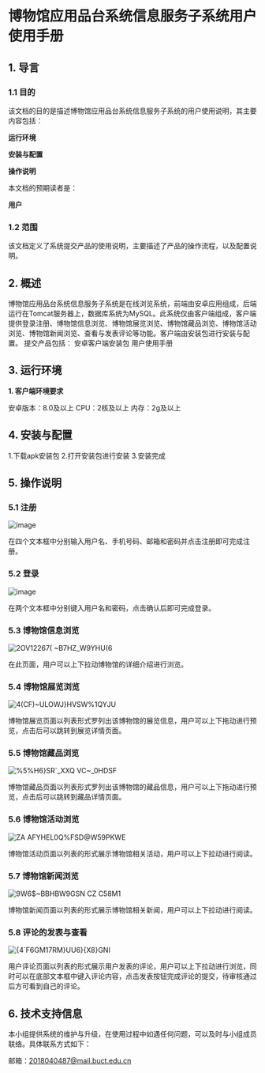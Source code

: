 # 博物馆应用品台系统信息服务子系统用户使用手册
## 1. 导言
### 1.1 目的
该文档的目的是描述博物馆应用品台系统信息服务子系统的用户使用说明，其主要内容包括：

**运行环境**

**安装与配置**

**操作说明**

本文档的预期读者是：

**用户**

### 1.2 范围
该文档定义了系统提交产品的使用说明，主要描述了产品的操作流程，以及配置说明。
## 2. 概述
博物馆应用品台系统信息服务子系统是在线浏览系统，前端由安卓应用组成，后端运行在Tomcat服务器上，数据库系统为MySQL。此系统仅由客户端组成，客户端提供登录注册、博物馆信息浏览、博物馆展览浏览、博物馆藏品浏览、博物馆活动浏览、博物馆新闻浏览、查看与发表评论等功能。客户端由安装包进行安装与配置。
提交产品包括：
安卓客户端安装包
用户使用手册
## 3. 运行环境
**1. 客户端环境要求**

安卓版本：8.0及以上
CPU：2核及以上
内存：2g及以上
## 4. 安装与配置
1.下载apk安装包
2.打开安装包进行安装
3.安装完成
## 5. 操作说明
### 5.1 注册

![image](https://user-images.githubusercontent.com/60911558/119261904-eeae6200-bc0b-11eb-943f-a8e2a35ed231.png)

在四个文本框中分别输入用户名、手机号码、邮箱和密码并点击注册即可完成注册。

### 5.2 登录
![image](https://user-images.githubusercontent.com/60911558/119262106-9f1c6600-bc0c-11eb-8135-d6394d48c519.png)


在两个文本框中分别键入用户名和密码，点击确认后即可完成登录。

### 5.3 博物馆信息浏览

![2OV12267( ~B7HZ_W9YHU(6](https://user-images.githubusercontent.com/60911558/119262043-62e90580-bc0c-11eb-9695-a3fbeb466deb.png)

在此页面，用户可以上下拉动博物馆的详细介绍进行浏览。

### 5.4 博物馆展览浏览

![4(CF)~ULOWJ}HVSW%1QYJU](https://user-images.githubusercontent.com/60911558/119262049-6da39a80-bc0c-11eb-8cdf-304a35f85415.png)

博物馆展览页面以列表形式罗列出该博物馆的展览信息，用户可以上下拖动进行预览，点击后可以跳转到展览详情页面。
### 5.5 博物馆藏品浏览

![%5%H6}SR`_XXQ VC~_0HDSF](https://user-images.githubusercontent.com/60911558/119262211-fa4e5880-bc0c-11eb-9f7f-2d1b7f4620c9.png)


博物馆藏品页面以列表形式罗列出该博物馆的藏品信息，用户可以上下拖动进行预览，点击后可以跳转到藏品详情页面。

### 5.6 博物馆活动浏览
![ZA AFYHEL0Q%FSD@W59PKWE](https://user-images.githubusercontent.com/60911558/119262184-e4d92e80-bc0c-11eb-8ccc-6c781714afb6.png)


博物馆活动页面以列表的形式展示博物馆相关活动，用户可以上下拉动进行阅读。

### 5.7 博物馆新闻浏览
![9W6$~BBHBW9GSN CZ C58M1](https://user-images.githubusercontent.com/60911558/119262185-e4d92e80-bc0c-11eb-8758-71759ad08d81.png)


博物馆新闻页面以列表的形式展示博物馆相关新闻，用户可以上下拉动进行阅读。

### 5.8 评论的发表与查看

![{4`F6GM17RM}UU6}{X8}GNI](https://user-images.githubusercontent.com/60911558/119262183-e4d92e80-bc0c-11eb-9758-0daa0ba80ac5.png)

用户评论页面以列表的形式展示用户发表的评论，用户可以上下拉动进行浏览，同时可以在底部文本框中键入评论内容，点击发表按钮完成评论的提交，待审核通过后方可看到自己的评论。

## 6. 技术支持信息

本小组提供系统的维护与升级，在使用过程中如遇任何问题，可以及时与小组成员联络。具体联系方式如下：

邮箱：2018040487@mail.buct.edu.cn
